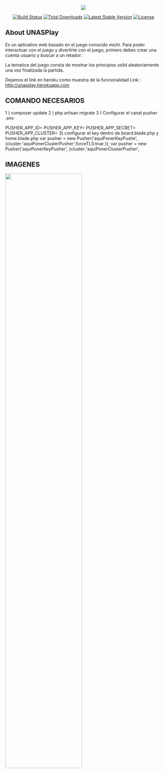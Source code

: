 <p align="center"><img src="https://laravel.com/assets/img/components/logo-laravel.svg"></p>

<p align="center">
<a href="https://travis-ci.org/laravel/framework"><img src="https://travis-ci.org/laravel/framework.svg" alt="Build Status"></a>
<a href="https://packagist.org/packages/laravel/framework"><img src="https://poser.pugx.org/laravel/framework/d/total.svg" alt="Total Downloads"></a>
<a href="https://packagist.org/packages/laravel/framework"><img src="https://poser.pugx.org/laravel/framework/v/stable.svg" alt="Latest Stable Version"></a>
<a href="https://packagist.org/packages/laravel/framework"><img src="https://poser.pugx.org/laravel/framework/license.svg" alt="License"></a>
</p>

## About UNASPlay

Es un aplicativo web basado en el juego conocido michi.
Para  poder interactuar con el juego y divertirte con el juego, primero debes crear una cuenta usuario y buscar a un retador:

La tematica del juego consta de mostrar los principios solid aleatoriamente una vez finalizada la partida.

Dejamos el link en heroku como muestra de la funcionalidad
Link :  http://unasplay.herokuapp.com

## COMANDO NECESARIOS 

1 )  composer update 
2 )  php artisan migrate
3 )  Configurar el canal pusher  .env


PUSHER_APP_ID=
PUSHER_APP_KEY=
PUSHER_APP_SECRET=
PUSHER_APP_CLUSTER=
3) configurar el key dentro de board.blade.php y home.blade.php
 var pusher = new Pusher('aquiPonerKeyPushe', {cluster:'aquiPonerClusterPusher',forceTLS:true });
 var pusher = new Pusher('aquiPonerKeyPusher', {cluster:'aquiPonerClusterPusher', 


## IMAGENES


<img src="/imagen/JUEGO.png" alt="" style="width:70%;">